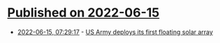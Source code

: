 # [Published on 2022-06-15](index.md)

* [2022-06-15, 07:29:17](https://news.ycombinator.com/item?id=31750091) - [US Army deploys its first floating solar array](https://www.theverge.com/2022/6/14/23167441/us-army-floating-solar-power-plant-floatovoltaics)
